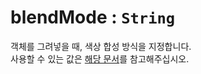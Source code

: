 # blendMode : `String`

객체를 그려넣을 때, 색상 합성 방식을 지정합니다.  
사용할 수 있는 값은 [해당 문서](https://developer.mozilla.org/ko/docs/Web/HTML/Canvas/Tutorial/Compositing/Example)를 참고해주십시오.